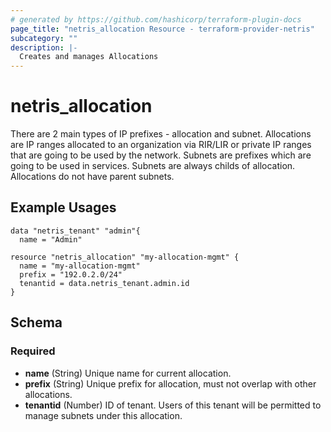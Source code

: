 ```yaml
---
# generated by https://github.com/hashicorp/terraform-plugin-docs
page_title: "netris_allocation Resource - terraform-provider-netris"
subcategory: ""
description: |-
  Creates and manages Allocations
---
```


# netris_allocation

There are 2 main types of IP prefixes - allocation and subnet. Allocations are IP ranges allocated to an organization via RIR/LIR or private IP ranges that are going to be used by the network. Subnets are prefixes which are going to be used in services. Subnets are always childs of allocation. Allocations do not have parent subnets.
## Example Usages
```hcl
data "netris_tenant" "admin"{
  name = "Admin"

resource "netris_allocation" "my-allocation-mgmt" {
  name = "my-allocation-mgmt"
  prefix = "192.0.2.0/24"
  tenantid = data.netris_tenant.admin.id
}
```


<!-- schema generated by tfplugindocs -->
## Schema

### Required

- **name** (String) Unique name for current allocation.
- **prefix** (String) Unique prefix for allocation, must not overlap with other allocations.
- **tenantid** (Number) ID of tenant. Users of this tenant will be permitted to manage subnets under this allocation.
